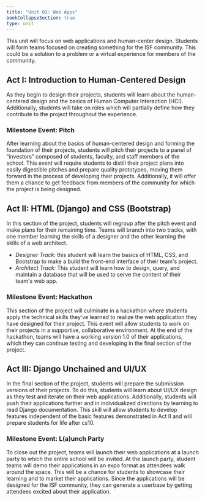 ```yaml
---
title: "Unit 02: Web Apps"
bookCollapseSection: true
type: unit
---
```


This unit will focus on web applications and human-center design. Students will form teams focused on creating something for the ISF community. This could be a solution to a problem or a virtual experience for members of the community. 

## Act I: Introduction to Human-Centered Design

As they begin to design their projects, students will learn about the human-centered design and the basics of Human Computer Interaction (HCI). Additionally, students will take on roles which will partially define how they contribute to the project throughout the experience.

### Milestone Event: Pitch
After learning about the basics of human-centered design and forming the foundation of their projects, 
students will pitch their projects to a panel of “investors” composed of students, faculty, and staff 
members of the school. This event will require students to distill their project plans into easily 
digestible pitches and prepare quality prototypes, moving them forward in the process of developing 
their projects. Additionally, it will offer them a chance to get feedback from members of the community 
for which the project is being designed.

## Act II: HTML (Django) and CSS (Bootstrap)

In this section of the project, students will regroup after the pitch event and make plans for their remaining 
time. Teams will branch into two tracks, with one member learning the skills of a designer and the other learning
the skills of a web architect.

- *Designer Track:* this student will learn the basics of HTML, CSS, and Bootstrap to make a build the front-end
interface of their team's project.
- *Architect Track:* This student will learn how to design, query, and maintain a database that will be used to
serve the content of their team's web app.

### Milestone Event: Hackathon
This section of the project will culminate in a hackathon where students apply the technical skills 
they’ve learned to realize the web application they have designed for their project. This event will 
allow students to work on their projects in a supportive, collaborative environment. At the end of the
hackathon, teams will have a working version 1.0 of their applications, which they can continue testing 
and developing in the final section of the project.

## Act III: Django Unchained and UI/UX

In the final section of the project, students will prepare the submission versions of their projects. To do this, students will learn about UI/UX design as they test and iterate on their web applications. Additionally, students will push their applications further and in individualized directions by learning to read Django documentation. This skill will allow students to develop features independent of the basic features demonstrated in Act II and will prepare students for life after cs10.


### Milestone Event: L(a)unch Party

To close out the project, teams will launch their web applications at a launch party to which the entire school will be invited. At the launch party, student teams will demo their applications in an expo format as attendees walk around the space. This will be a chance for students to showcase their learning and to market their applications. Since the applications will be designed for the ISF community, they can generate a userbase by getting attendees excited about their application.


